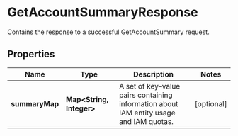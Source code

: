 

# GetAccountSummaryResponse

Contains the response to a successful <a>GetAccountSummary</a> request. 

## Properties

| Name | Type | Description | Notes |
|------------ | ------------- | ------------- | -------------|
|**summaryMap** | **Map&lt;String, Integer&gt;** | A set of key–value pairs containing information about IAM entity usage and IAM quotas. |  [optional] |



